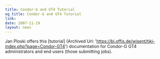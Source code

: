 ```yaml
---
title: Condor-G and GT4 Tutorial
og_title: Condor-G and GT4 Tutorial
link: 
date: 2007-11-19
layout: news
---
```


Jan Ploski offers this [tutorial] (Archived Url: 'https://bi.offis.de/wisent/tiki-index.php?page=Condor-GT4')  documentation for Condor-G GT4 administrators and end users (those submitting jobs).
